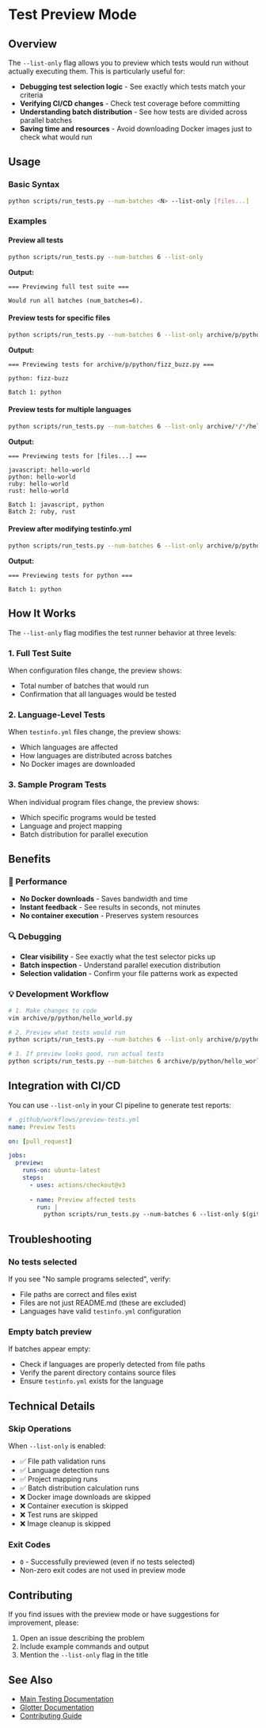 # Test Preview Mode

## Overview

The `--list-only` flag allows you to preview which tests would run without actually executing them. This is particularly useful for:

- **Debugging test selection logic** - See exactly which tests match your criteria
- **Verifying CI/CD changes** - Check test coverage before committing
- **Understanding batch distribution** - See how tests are divided across parallel batches
- **Saving time and resources** - Avoid downloading Docker images just to check what would run

## Usage

### Basic Syntax

```bash
python scripts/run_tests.py --num-batches <N> --list-only [files...]
```

### Examples

#### Preview all tests
```bash
python scripts/run_tests.py --num-batches 6 --list-only
```

**Output:**
```
=== Previewing full test suite ===

Would run all batches (num_batches=6).
```

#### Preview tests for specific files
```bash
python scripts/run_tests.py --num-batches 6 --list-only archive/p/python/fizz_buzz.py
```

**Output:**
```
=== Previewing tests for archive/p/python/fizz_buzz.py ===

python: fizz-buzz

Batch 1: python
```

#### Preview tests for multiple languages
```bash
python scripts/run_tests.py --num-batches 6 --list-only archive/*/*/hello-world.*
```

**Output:**
```
=== Previewing tests for [files...] ===

javascript: hello-world
python: hello-world
ruby: hello-world
rust: hello-world

Batch 1: javascript, python
Batch 2: ruby, rust
```

#### Preview after modifying testinfo.yml
```bash
python scripts/run_tests.py --num-batches 6 --list-only archive/p/python/testinfo.yml
```

**Output:**
```
=== Previewing tests for python ===

Batch 1: python
```

## How It Works

The `--list-only` flag modifies the test runner behavior at three levels:

### 1. Full Test Suite
When configuration files change, the preview shows:
- Total number of batches that would run
- Confirmation that all languages would be tested

### 2. Language-Level Tests
When `testinfo.yml` files change, the preview shows:
- Which languages are affected
- How languages are distributed across batches
- No Docker images are downloaded

### 3. Sample Program Tests
When individual program files change, the preview shows:
- Which specific programs would be tested
- Language and project mapping
- Batch distribution for parallel execution

## Benefits

### 🚀 Performance
- **No Docker downloads** - Saves bandwidth and time
- **Instant feedback** - See results in seconds, not minutes
- **No container execution** - Preserves system resources

### 🔍 Debugging
- **Clear visibility** - See exactly what the test selector picks up
- **Batch inspection** - Understand parallel execution distribution
- **Selection validation** - Confirm your file patterns work as expected

### 💡 Development Workflow
```bash
# 1. Make changes to code
vim archive/p/python/hello_world.py

# 2. Preview what tests would run
python scripts/run_tests.py --num-batches 6 --list-only archive/p/python/hello_world.py

# 3. If preview looks good, run actual tests
python scripts/run_tests.py --num-batches 6 archive/p/python/hello_world.py
```

## Integration with CI/CD

You can use `--list-only` in your CI pipeline to generate test reports:

```yaml
# .github/workflows/preview-tests.yml
name: Preview Tests

on: [pull_request]

jobs:
  preview:
    runs-on: ubuntu-latest
    steps:
      - uses: actions/checkout@v3
      
      - name: Preview affected tests
        run: |
          python scripts/run_tests.py --num-batches 6 --list-only $(git diff --name-only origin/main)
```

## Troubleshooting

### No tests selected
If you see "No sample programs selected", verify:
- File paths are correct and files exist
- Files are not just README.md (these are excluded)
- Languages have valid `testinfo.yml` configuration

### Empty batch preview
If batches appear empty:
- Check if languages are properly detected from file paths
- Verify the parent directory contains source files
- Ensure `testinfo.yml` exists for the language

## Technical Details

### Skip Operations
When `--list-only` is enabled:
- ✅ File path validation runs
- ✅ Language detection runs  
- ✅ Project mapping runs
- ✅ Batch distribution calculation runs
- ❌ Docker image downloads are skipped
- ❌ Container execution is skipped
- ❌ Test runs are skipped
- ❌ Image cleanup is skipped

### Exit Codes
- `0` - Successfully previewed (even if no tests selected)
- Non-zero exit codes are not used in preview mode

## Contributing

If you find issues with the preview mode or have suggestions for improvement, please:
1. Open an issue describing the problem
2. Include example commands and output
3. Mention the `--list-only` flag in the title

## See Also

- [Main Testing Documentation](../README.md)
- [Glotter Documentation](https://github.com/rzuckerman/glotter)
- [Contributing Guide](../CONTRIBUTING.md)
